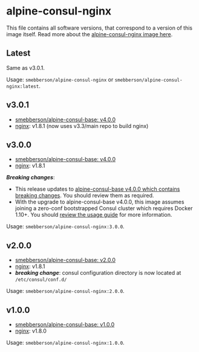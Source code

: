 # alpine-consul-nginx

This file contains all software versions, that correspond to a version of this image itself. Read more about the [alpine-consul-nginx image here][alpineconsulnginx].

## Latest

Same as v3.0.1.

Usage: `smebberson/alpine-consul-nginx` or `smebberson/alpine-consul-nginx:latest`.

## v3.0.1

- [smebberson/alpine-consul-base: v4.0.0][smebbersonalpineconsulbase400]
- [nginx][nginx]: v1.8.1 (now uses v3.3/main repo to build nginx)

## v3.0.0

- [smebberson/alpine-consul-base: v4.0.0][smebbersonalpineconsulbase400]
- [nginx][nginx]: v1.8.1

__*Breaking changes*__:

- This release updates to [alpine-consul-base v4.0.0 which contains breaking changes](https://github.com/smebberson/docker-alpine/blob/master/alpine-consul-base/VERSIONS.md#v400). You should review them as required.
- With the upgrade to alpine-consul-base v4.0.0, this image assumes joining a zero-conf bootstrapped Consul cluster which requires Docker 1.10+. You should [review the usage guide](https://github.com/smebberson/docker-alpine/tree/master/alpine-consul#usage) for more information.

Usage: `smebberson/alpine-consul-nginx:3.0.0`.

## v2.0.0

- [smebberson/alpine-consul-base: v2.0.0][smebbersonalpineconsulbase200]
- [nginx][nginx]: v1.8.1
- **_breaking change_**: consul configuration directory is now located at `/etc/consul/conf.d/`

Usage: `smebberson/alpine-consul-nginx:2.0.0`.

## v1.0.0

- [smebberson/alpine-consul-base: v1.0.0][smebbersonalpineconsulbase100]
- [nginx][nginx]: v1.8.0

Usage: `smebberson/alpine-consul-nginx:1.0.0`.

[nginx]: http://nginx.org/
[alpineconsulnginx]: https://github.com/smebberson/docker-alpine/tree/master/alpine-consul-nginx
[smebbersonalpineconsulbase400]: https://github.com/smebberson/docker-alpine/tree/alpine-consul-base-v4.0.0/alpine-consul-base
[smebbersonalpineconsulbase200]: https://github.com/smebberson/docker-alpine/tree/alpine-consul-base-v2.0.0/alpine-consul-base
[smebbersonalpineconsulbase100]: https://github.com/smebberson/docker-alpine/tree/alpine-consul-base-v1.0.0/alpine-consul-base
